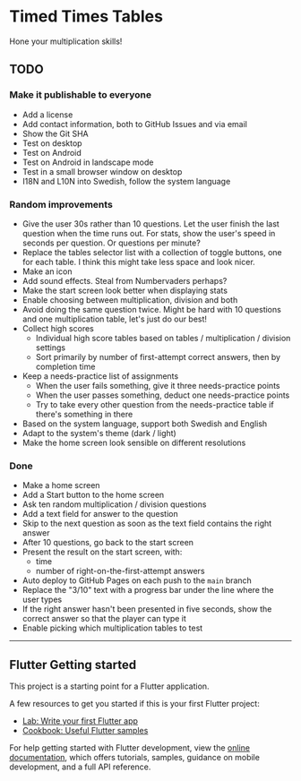 # Timed Times Tables

Hone your multiplication skills!

## TODO

### Make it publishable to everyone

* Add a license
* Add contact information, both to GitHub Issues and via email
* Show the Git SHA
* Test on desktop
* Test on Android
* Test on Android in landscape mode
* Test in a small browser window on desktop
* I18N and L10N into Swedish, follow the system language

### Random improvements

* Give the user 30s rather than 10 questions. Let the user finish the last
  question when the time runs out. For stats, show the user's speed in seconds
  per question. Or questions per minute?
* Replace the tables selector list with a collection of toggle buttons, one for
  each table. I think this might take less space and look nicer.
* Make an icon
* Add sound effects. Steal from Numbervaders perhaps?
* Make the start screen look better when displaying stats
* Enable choosing between multiplication, division and both
* Avoid doing the same question twice. Might be hard with 10 questions and one
  multiplication table, let's just do our best!
* Collect high scores
  * Individual high score tables based on tables / multiplication / division
    settings
  * Sort primarily by number of first-attempt correct answers, then by
    completion time
* Keep a needs-practice list of assignments
  * When the user fails something, give it three needs-practice points
  * When the user passes something, deduct one needs-practice points
  * Try to take every other question from the needs-practice table if there's
    something in there
* Based on the system language, support both Swedish and English
* Adapt to the system's theme (dark / light)
* Make the home screen look sensible on different resolutions

### Done

* Make a home screen
* Add a Start button to the home screen
* Ask ten random multiplication / division questions
* Add a text field for answer to the question
* Skip to the next question as soon as the text field contains the right answer
* After 10 questions, go back to the start screen
* Present the result on the start screen, with:
  * time
  * number of right-on-the-first-attempt answers
* Auto deploy to GitHub Pages on each push to the `main` branch
* Replace the "3/10" text with a progress bar under the line where the user
  types
* If the right answer hasn't been presented in five seconds, show the correct
  answer so that the player can type it
* Enable picking which multiplication tables to test

---

## Flutter Getting started

This project is a starting point for a Flutter application.

A few resources to get you started if this is your first Flutter project:

- [Lab: Write your first Flutter app](https://docs.flutter.dev/get-started/codelab)
- [Cookbook: Useful Flutter samples](https://docs.flutter.dev/cookbook)

For help getting started with Flutter development, view the
[online documentation](https://docs.flutter.dev/), which offers tutorials,
samples, guidance on mobile development, and a full API reference.
